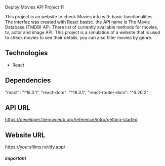 Deploy Movies API Project 11

This project is an website to check Movies info with basic functionalities. The interfaz was created with React basisc. the API name is The Movie Database (TMDB) API. There list of currently available methods for movies, tv, actor and image API. This project is a simulation of a website that is used to check movies to see their details, you can also filter movies by genre.

## Technologies

- React

## Dependencies

"react": "^18.3.1",
"react-dom": "^18.3.1",
"react-router-dom": "^6.26.2"

## API URL

https://developer.themoviedb.org/reference/intro/getting-started

## Website URL

https://yoursfilms.netlify.app/

##### important
